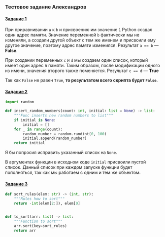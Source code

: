### Тестовое задание Александров

#### <u>Задание 1</u>
<p>При приравнивании <code>a</code> к <code>b</code> и присвоению им значение <code>1</code> Python создал один адрес памяти. 
Значение переменной <code>b</code> фактически мы не изменяли, а создали другой объект с тем же именем и присвоили ему другое значение, поэтому адрес памяти изменился. Результат <code>a == b</code> — <b>False</b>.</p>
<p>При создании переменных <code>c</code> и <code>d</code> мы создаем один список, который имеет один адрес в памяти. Таким образом, после модификации одного из имени, значения второго также поменяется. Результат <code>c == d</code> — <b>True</b>

Так как <code>False</code> не равен <code>True</code>, <b>то результатом всего скрипта будет <code>False</code></b>.</p>

#### <u>Задание 2</u>

```python
import random 

def insert_random_numbers(count: int, initial: list = None) -> list:
    """Func inserts new random numbers to list"""
    if initial is None:
        initial = []
    for _ in range(count):
        random_number = random.randint(0, 100)
        initial.append(random_number)
    return initial
```
Я бы попросил исправить указанный список на <code>None</code>.

В аргументах функции в исходном коде <code>initial</code> присвоили пустой список. Данный список при каждом запуске функции будет пополняться, так как мы работаем с одним и тем же объектом. 

#### <u>Задание 3</u>

```python
def sort_rules(elem: str) -> (int, str):
    """Rules how to sort"""
    return -int(elem[2:]), elem[0]


def to_sort(arr: list) -> list:
    """Function to sort"""
    arr.sort(key=sort_rules)
    return arr
```